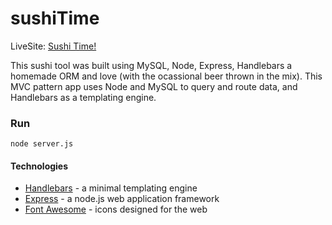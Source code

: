 # sushiTime

LiveSite: <a href="https://sushi--time.herokuapp.com/">Sushi Time!</a>

This sushi tool was built using  MySQL, Node, Express, Handlebars a homemade ORM and love (with the ocassional beer thrown in the mix). This MVC pattern app uses Node and MySQL to query and route data, and Handlebars as a templating engine.

### Run
`node server.js`

#### Technologies 

* <a href="https://handlebarsjs.com/">Handlebars</a> - a minimal templating engine <br>
* <a href="https://expressjs.com/">Express</a> - a node.js web application framework <br>
* <a href="https://fontawesome.com/">Font Awesome</a> - icons designed for the web <br>